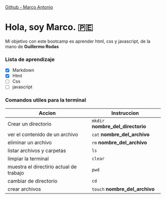 [Github - Marco Antonio](https://github.com/MMMarcoAntonio)

# Hola, soy Marco. 🇵🇪

Mi objetivo con este bootcamp es aprender html, css y javascript, de la mano de **Guillermo Rodas**

### Lista de aprendizaje

- [x] Markdown
- [x] Html
- [ ] Css
- [ ] javascript

### Comandos utiles para la terminal

| Accion                                  | Instruccion                       |
| --------------------------------------- | --------------------------------- |
| Crear un directorio                     | `mkdir` **nombre_del_directorio** |
| ver el contenido de un archivo          | `cat` **nombre_del_archivo**      |
| eliminar un archivo                     | `rm` **nombre_del_archivo**       |
| listar archivos y carpetas              | `ls`                              |
| limpiar la terminal                     | `clear`                           |
| muestra el directirio actual de trabajo | `pwd`                             |
| cambiar de directorio                   | `cd`                              |
| crear archivos                          | `touch` **nombre_del_archivo**    |

